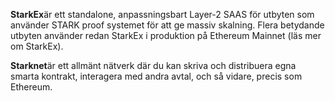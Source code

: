 **StarkEx**är ett standalone, anpassningsbart Layer-2 SAAS för utbyten som använder STARK proof systemet för att ge massiv skalning. Flera betydande utbyten använder redan StarkEx i produktion på Ethereum Mainnet (läs mer om StarkEx).

**Starknet**är ett allmänt nätverk där du kan skriva och distribuera egna smarta kontrakt, interagera med andra avtal, och så vidare, precis som Ethereum.